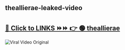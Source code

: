 
 ## theallierae-leaked-video 

# <h2><a href="https://clipsfans.com/theallierae&ref=git">🔗 Click to LINKS ⏩⏩ 👉 🟢 theallierae </a></h2>

<a href="https://clipsfans.com/theallierae&ref=git" rel="nofollow" data-target="animated-image.originalLink"><img src="https://i.ibb.co.com/xMMVF88/686577567.gif" alt="Viral Video Original" style="max-width: 100%; display: inline-block;" data-target="animated-image.originalImage"></a>
